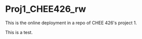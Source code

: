 # Proj1_CHEE426_rw
This is the online deployment in a repo of CHEE 426's project 1.

This is a test.
